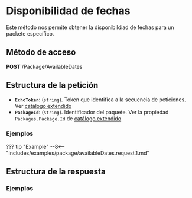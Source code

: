 # Disponibilidad de fechas

Este método nos permite obtener la disponibildiad de fechas para un packete específico.

## Método de acceso

**POST** /Package/AvailableDates

## Estructura de la petición

- **``EchoToken``**: (``string``). Token que identifica a la secuencia de peticiones. Ver [catálogo extendido](../extendedCatalog#estructura-de-la-respuesta)
- **``PackageId``**: (``string``). Identificador del paquete. Ver la propiedad ``Packages.Package.Id`` de [catálogo extendido](../extendedCatalog#estructura-de-la-respuesta)

### Ejemplos

??? tip "Example"
    --8<-- "includes/examples/package/availableDates.request.1.md"

## Estructura de la respuesta

### Ejemplos
